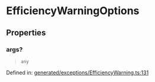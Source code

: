 # EfficiencyWarningOptions

## Properties

### args?

> `any`

Defined in:  [generated/exceptions/EfficiencyWarning.ts:131](https://github.com/transitive-bullshit/scikit-learn-ts/blob/b59c1ff/packages/sklearn/src/generated/exceptions/EfficiencyWarning.ts#L131)
